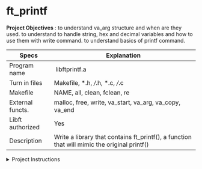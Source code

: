 # ft_printf 

**Project Objectives** : to understand va_arg structure and when are they used. to understand to handle string, hex and decimal variables and how to use them with write command. to understand basics of printf command. 

| Specs  | Explanation |
| ------------- | ------------- |
| Program name | libftprintf.a |
| Turn in files | Makefile, *.h, */*.h, *.c, */*.c |
| Makefile | NAME, all, clean, fclean, re |
| External functs. | malloc, free, write, va_start, va_arg, va_copy, va_end |
| Libft authorized | Yes |
| Description | Write a library that contains ft_printf(), a function that will mimic the original printf() |

<details>
  <summary>Project Instructions</summary>

    You have to recode the printf() function from libc.

    The prototype of ft_printf() is:

    <pre><code>int  ft_printf(const char *, ...);
    </code></pre>

    Here are the requirements:

    - Don't implement the buffer management of the original printf().
    - Your function has to handle the following conversions: cspdiuxX%
    - Your function will be compared against the original printf().
    - You must use the command ar to create your library. <br/> Using the libtool command is forbidden.
    - Your libftprintf.a has to be created at the root of your repository.

</details>
